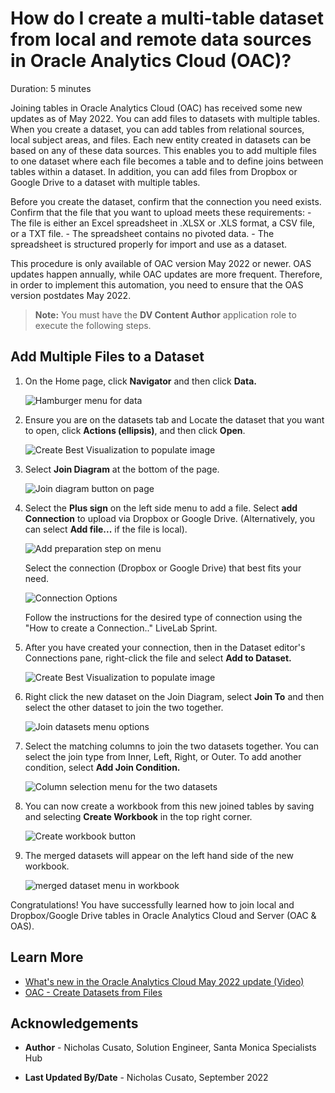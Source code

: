 # How do I create a multi-table dataset from local and remote data sources in Oracle Analytics Cloud (OAC)?
Duration: 5 minutes

Joining tables in Oracle Analytics Cloud (OAC) has received some new updates as of May 2022. You can add files to datasets with multiple tables. When you create a dataset, you can add tables from relational sources, local subject areas, and files. Each new entity created in datasets can be based on any of these data sources. This enables you to add multiple files to one dataset where each file becomes a table and to define joins between tables within a dataset. In addition, you can add files from Dropbox or Google Drive to a dataset with multiple tables.

Before you create the dataset, confirm that the connection you need exists. Confirm that the file that you want to upload meets these requirements:
    - The file is either an Excel spreadsheet in .XLSX or .XLS format, a CSV file, or a TXT file.
    - The spreadsheet contains no pivoted data.
    - The spreadsheet is structured properly for import and use as a dataset.

This procedure is only available of OAC version May 2022 or newer. OAS updates happen annually, while OAC updates are more frequent. Therefore, in order to implement this automation, you need to ensure that the OAS version postdates May 2022.

>**Note:** You must have the **DV Content Author** application role to execute the following steps.

## Add Multiple Files to a Dataset

1. On the Home page, click **Navigator** and then click **Data.**

    ![Hamburger menu for data](images/data-menu.png)

2. Ensure you are on the datasets tab and Locate the dataset that you want to open, click **Actions (ellipsis)**, and then click **Open**.

    ![Create Best Visualization to populate image](images/open-actions.png)

3. Select **Join Diagram** at the bottom of the page.

    ![Join diagram button on page](images/join-diagram.png)

4. Select the **Plus sign** on the left side menu to add a file. Select **add Connection** to upload via Dropbox or Google Drive. (Alternatively, you can select **Add file...** if the file is local).

    ![Add preparation step on menu](images/add-preparation-step.png)

    Select the connection (Dropbox or Google Drive) that best fits your need.

    ![Connection Options](images/select-data.png)

    Follow the instructions for the desired type of connection using the "How to create a Connection.." LiveLab Sprint.

5. After you have created your connection, then in the Dataset editor's Connections pane, right-click the file and select **Add to Dataset.**

    ![Create Best Visualization to populate image](images/add-to-dataset.png)

1.  Right click the new dataset on the Join Diagram, select **Join To** and then select the other dataset to join the two together.

    ![Join datasets menu options](images/join-dataset.png)

2. Select the matching columns to join the two datasets together. You can select the join type from Inner, Left, Right, or Outer. To add another condition, select **Add Join Condition.**

    ![Column selection menu for the two datasets](images/join-columns.png)

3. You can now create a workbook from this new joined tables by saving and selecting **Create Workbook** in the top right corner.

    ![Create workbook button](images/create-workbook.png)

4. The merged datasets will appear on the left hand side of the new workbook.

    ![merged dataset menu in workbook](images/merged.png)

Congratulations! You have successfully learned how to join local and Dropbox/Google Drive tables in Oracle Analytics Cloud and Server (OAC & OAS).

## Learn More

* [What's new in the Oracle Analytics Cloud May 2022 update (Video)](https://www.youtube.com/watch?v=K3YaJlmfSpM)
* [OAC - Create Datasets from Files](https://docs.oracle.com/en/cloud/paas/analytics-cloud/acubi/create-dataset-files.html#GUID-04CF3C71-DE49-4D6C-971E-6EAFDBB92D82)


## Acknowledgements

* **Author** - Nicholas Cusato, Solution Engineer, Santa Monica Specialists Hub

* **Last Updated By/Date** - Nicholas Cusato, September 2022
